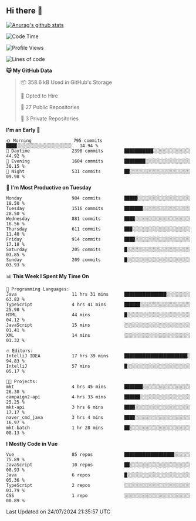 ## Hi there 👋

[![Anurag's github stats](https://github-readme-stats.vercel.app/api?username=Songwonseok)](https://github.com/anuraghazra/github-readme-stats)



<!--START_SECTION:waka-->
![Code Time](http://img.shields.io/badge/Code%20Time-2%2C943%20hrs%2058%20mins-blue)

![Profile Views](http://img.shields.io/badge/Profile%20Views-0-blue)

![Lines of code](https://img.shields.io/badge/From%20Hello%20World%20I%27ve%20Written-34.8%20million%20lines%20of%20code-blue)

**🐱 My GitHub Data** 

> 📦 358.6 kB Used in GitHub's Storage 
 > 
> 💼 Opted to Hire
 > 
> 📜 27 Public Repositories 
 > 
> 🔑 3 Private Repositories 
 > 
**I'm an Early 🐤** 

```text
🌞 Morning                795 commits         ████░░░░░░░░░░░░░░░░░░░░░   14.94 % 
🌆 Daytime                2390 commits        ███████████░░░░░░░░░░░░░░   44.92 % 
🌃 Evening                1604 commits        ████████░░░░░░░░░░░░░░░░░   30.15 % 
🌙 Night                  531 commits         ██░░░░░░░░░░░░░░░░░░░░░░░   09.98 % 
```
📅 **I'm Most Productive on Tuesday** 

```text
Monday                   984 commits         █████░░░░░░░░░░░░░░░░░░░░   18.50 % 
Tuesday                  1516 commits        ███████░░░░░░░░░░░░░░░░░░   28.50 % 
Wednesday                881 commits         ████░░░░░░░░░░░░░░░░░░░░░   16.56 % 
Thursday                 611 commits         ███░░░░░░░░░░░░░░░░░░░░░░   11.48 % 
Friday                   914 commits         ████░░░░░░░░░░░░░░░░░░░░░   17.18 % 
Saturday                 205 commits         █░░░░░░░░░░░░░░░░░░░░░░░░   03.85 % 
Sunday                   209 commits         █░░░░░░░░░░░░░░░░░░░░░░░░   03.93 % 
```


📊 **This Week I Spent My Time On** 

```text
💬 Programming Languages: 
Java                     11 hrs 31 mins      ████████████████░░░░░░░░░   63.82 % 
TypeScript               4 hrs 41 mins       ██████░░░░░░░░░░░░░░░░░░░   25.98 % 
HTML                     44 mins             █░░░░░░░░░░░░░░░░░░░░░░░░   04.12 % 
JavaScript               15 mins             ░░░░░░░░░░░░░░░░░░░░░░░░░   01.41 % 
XML                      14 mins             ░░░░░░░░░░░░░░░░░░░░░░░░░   01.32 % 

🔥 Editors: 
IntelliJ IDEA            17 hrs 39 mins      ████████████████████████░   94.83 % 
IntelliJ                 57 mins             █░░░░░░░░░░░░░░░░░░░░░░░░   05.17 % 

🐱‍💻 Projects: 
mkt                      4 hrs 45 mins       ███████░░░░░░░░░░░░░░░░░░   26.30 % 
campaign2-api            4 hrs 33 mins       ██████░░░░░░░░░░░░░░░░░░░   25.25 % 
mkt-api                  3 hrs 6 mins        ████░░░░░░░░░░░░░░░░░░░░░   17.17 % 
naver_cmd_java           3 hrs 4 mins        ████░░░░░░░░░░░░░░░░░░░░░   16.97 % 
mkt-batch                1 hr 28 mins        ██░░░░░░░░░░░░░░░░░░░░░░░   08.13 % 
```

**I Mostly Code in Vue** 

```text
Vue                      85 repos            ███████████████████░░░░░░   75.89 % 
JavaScript               10 repos            ██░░░░░░░░░░░░░░░░░░░░░░░   08.93 % 
Java                     6 repos             █░░░░░░░░░░░░░░░░░░░░░░░░   05.36 % 
TypeScript               2 repos             ░░░░░░░░░░░░░░░░░░░░░░░░░   01.79 % 
CSS                      1 repo              ░░░░░░░░░░░░░░░░░░░░░░░░░   00.89 % 
```




 Last Updated on 24/07/2024 21:35:57 UTC
<!--END_SECTION:waka-->
